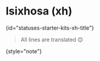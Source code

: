 # Isixhosa (xh)
{id="statuses-starter-kits-xh-title"}


> All lines are translated 😊
>
{style="note"}
